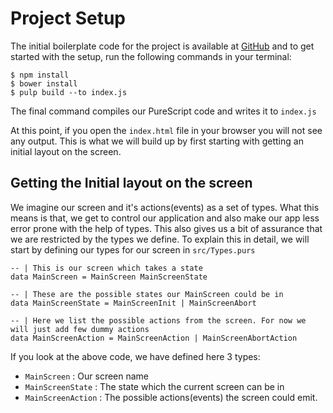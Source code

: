 # Project Setup

The initial boilerplate code for the project is available at [GitHub](https://github.com/iAmMrinal0/prestoByExample/releases/tag/v0.1) and to get started with the setup, run the following commands in your terminal:

```
$ npm install
$ bower install
$ pulp build --to index.js
```

The final command compiles our PureScript code and writes it to `index.js`

At this point, if you open the `index.html` file in your browser you will not see any output. This is what we will build up by first starting with getting an initial layout on the screen.



## Getting the Initial layout on the screen

We imagine our screen and it's actions\(events\) as a set of types. What this means is that, we get to control our application and also make our app less error prone with the help of types. This also gives us a bit of assurance that we are restricted by the types we define. To explain this in detail, we will start by defining our types for our screen in `src/Types.purs` 

```
-- | This is our screen which takes a state
data MainScreen = MainScreen MainScreenState

-- | These are the possible states our MainScreen could be in
data MainScreenState = MainScreenInit | MainScreenAbort

-- | Here we list the possible actions from the screen. For now we will just add few dummy actions
data MainScreenAction = MainScreenAction | MainScreenAbortAction
```

If you look at the above code, we have defined here 3 types:

* `MainScreen` : Our screen name
* `MainScreenState` : The state which the current screen can be in
* `MainScreenAction` : The possible actions\(events\) the screen could emit.



